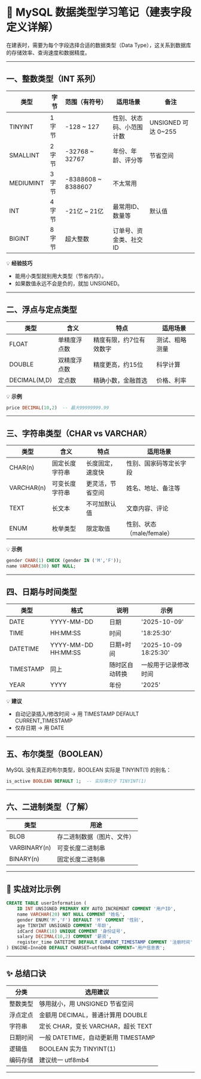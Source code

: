 # 🧱 MySQL 数据类型学习笔记（建表字段定义详解）

在建表时，需要为每个字段选择合适的数据类型（Data Type），这关系到数据库的存储效率、查询速度和数据精度。

---

## 一、整数类型（INT 系列）

| 类型      | 字节   | 范围（有符号）         | 适用场景           | 备注                        |
|-----------|--------|-----------------------|--------------------|-----------------------------|
| TINYINT   | 1字节  | -128 ~ 127            | 性别、状态码、小范围计数 | UNSIGNED 可达 0~255         |
| SMALLINT  | 2字节  | -32768 ~ 32767        | 年份、年龄、评分等 | 节省空间                    |
| MEDIUMINT | 3字节  | -8388608 ~ 8388607    | 不太常用           |                             |
| INT       | 4字节  | -21亿 ~ 21亿          | 最常用ID、数量等   | 默认值                      |
| BIGINT    | 8字节  | 超大整数              | 订单号、资金类、社交ID |                             |

💡 **经验技巧**  
- 能用小类型就别用大类型（节省内存）。
- 如果数值永远不会是负的，就加 UNSIGNED。

---

## 二、浮点与定点类型

| 类型         | 含义         | 特点                | 适用场景         |
|--------------|--------------|---------------------|------------------|
| FLOAT        | 单精度浮点数 | 精度有限，约7位有效数字 | 测试、粗略测量   |
| DOUBLE       | 双精度浮点数 | 精度更高，约15位    | 科学计算         |
| DECIMAL(M,D) | 定点数       | 精确小数，金融首选  | 价格、利率       |

💡 **示例**  
```sql
price DECIMAL(10,2)  -- 最大99999999.99
```

---

## 三、字符串类型（CHAR vs VARCHAR）

| 类型      | 含义         | 特点         | 适用场景         |
|-----------|--------------|--------------|------------------|
| CHAR(n)   | 固定长度字符串 | 长度固定，速度快 | 性别、国家码等定长字段 |
| VARCHAR(n)| 可变长度字符串 | 更灵活，节省空间 | 姓名、地址、备注等    |
| TEXT      | 长文本        | 不可加默认值     | 文章内容、评论        |
| ENUM      | 枚举类型      | 限定取值        | 性别、状态（male/female） |

💡 **示例**  
```sql
gender CHAR(1) CHECK (gender IN ('M','F'));
name VARCHAR(30) NOT NULL;
```

---

## 四、日期与时间类型

| 类型      | 格式                   | 说明           | 示例                      |
|-----------|------------------------|----------------|---------------------------|
| DATE      | YYYY-MM-DD             | 日期           | '2025-10-09'              |
| TIME      | HH:MM:SS               | 时间           | '18:25:30'                |
| DATETIME  | YYYY-MM-DD HH:MM:SS    | 日期+时间      | '2025-10-09 18:25:30'     |
| TIMESTAMP | 同上                   | 随时区自动转换 | 一般用于记录修改时间      |
| YEAR      | YYYY                   | 年份           | '2025'                    |

💡 **建议**  
- 自动记录插入/修改时间 → 用 TIMESTAMP DEFAULT CURRENT_TIMESTAMP
- 仅存日期 → 用 DATE

---

## 五、布尔类型（BOOLEAN）

MySQL 没有真正的布尔类型，BOOLEAN 实际是 TINYINT(1) 的别名：

```sql
is_active BOOLEAN DEFAULT 1;  -- 实际等价于 TINYINT(1)
```

---

## 六、二进制类型（了解）

| 类型        | 用途                   |
|-------------|------------------------|
| BLOB        | 存二进制数据（图片、文件） |
| VARBINARY(n)| 可变长度二进制串        |
| BINARY(n)   | 固定长度二进制串        |

---

## 🧩 实战对比示例

```sql
CREATE TABLE userInformation (
    ID INT UNSIGNED PRIMARY KEY AUTO_INCREMENT COMMENT '用户ID',
    name VARCHAR(20) NOT NULL COMMENT '姓名',
    gender ENUM('M','F') DEFAULT 'M' COMMENT '性别',
    age TINYINT UNSIGNED COMMENT '年龄',
    idCard CHAR(18) UNIQUE COMMENT '身份证号',
    salary DECIMAL(10,2) COMMENT '薪资',
    register_time DATETIME DEFAULT CURRENT_TIMESTAMP COMMENT '注册时间'
) ENGINE=InnoDB DEFAULT CHARSET=utf8mb4 COMMENT='用户信息表';
```

---

## ✨ 总结口诀

| 分类       | 选用建议                        |
|------------|---------------------------------|
| 整数类型   | 够用就小，用 UNSIGNED 节省空间  |
| 浮点定点   | 金额用 DECIMAL，普通计算用 DOUBLE |
| 字符串     | 定长 CHAR，变长 VARCHAR，超长 TEXT |
| 日期时间   | 一般 DATETIME，自动更新用 TIMESTAMP |
| 逻辑值     | BOOLEAN 实为 TINYINT(1)         |
| 编码存储   | 建议统一 utf8mb4                |

---